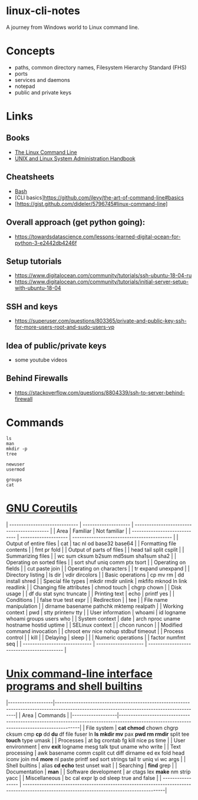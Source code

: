 # linux-cli-notes

A journey from Windows world to Linux command line.


Concepts
========

- paths, common directory names, Filesystem Hierarchy Standard (FHS)
- ports
- services and daemons
- notepad
- public and private keys


Links
=====


## Books

- [The Linux Command Line](http://linuxcommand.org/tlcl.php)
- [UNIX and Linux System Administration Handbook](https://www.admin.com/)


## Cheatsheets

- [Bash](https://gist.github.com/LeCoupa/122b12050f5fb267e75f)
- [CLI basics]https://github.com/jlevy/the-art-of-command-line#basics
- [https://gist.github.com/dideler/5796745#linux-command-line]


## Overall approach (get python going):

- https://towardsdatascience.com/lessons-learned-digital-ocean-for-python-3-e2442db4246f


## Setup tutorials

- https://www.digitalocean.com/community/tutorials/ssh-ubuntu-18-04-ru
- https://www.digitalocean.com/community/tutorials/initial-server-setup-with-ubuntu-18-04


## SSH and keys

- https://superuser.com/questions/803365/private-and-public-key-ssh-for-more-users-root-and-sudo-users-vp


## Idea of public/private keys

- some youtube videos

## Behind Firewalls

- https://stackoverflow.com/questions/8804339/ssh-to-server-behind-firewall



Commands
========

```
ls
man
mkdir -p
tree

newuser
usermod

groups
cat
```

[GNU Coreutils](https://ru.wikipedia.org/wiki/GNU_Coreutils)
============================================================

| ----------------------------- | -------------------- | ------------------------------------------ |
| Area                          | Familiar             | Not familiar                               |
| ----------------------------- | -------------------- | ------------------------------------------ |
| Output of entire files        | cat                  | tac nl od base32 base64                    |
| Formatting file contents      |                      | fmt pr fold                                |
| Output of parts of files      |                      | head tail split csplit                     |
| Summarizing files             |                      | wc sum cksum b2sum md5sum sha1sum sha2     |
| Operating on sorted files     |                      | sort shuf uniq comm ptx tsort              |
| Operating on fields           |                      | cut paste join                             |
| Operating on characters       |                      | tr expand unexpand                         |
| Directory listing             | ls dir               | vdir dircolors                             |
| Basic operations              | cp mv rm             | dd install  shred                          |
| Special file types            | mkdir rmdir unlink   | mkfifo mknod ln link readlink              |
| Changing file attributes      | chmod touch          | chgrp chown                                |
| Disk usage                    |                      | df du stat sync truncate                   |
| Printing text                 | echo                 | printf yes                                 |
| Conditions                    |                      | false true test expr                       |
| Redirection                   |                      | tee                                        |
| File name manipulation        |                      | dirname basename pathchk mktemp realpath   |
| Working context               | pwd                  | stty printenv tty                          |
| User information              | whoami               | id logname whoami groups users who         |
| System context                | date                 | arch nproc uname hostname hostid uptime    |
| SELinux context               |                      | chcon runcon                               |
| Modified command invocation   |                      | chroot env nice nohup stdbuf timeout       |
| Process control               |                      | kill                                       |
| Delaying                      | sleep                |                                            |
| Numeric operations            |                      | factor numfmt seq                          |
| ----------------------------- | -------------------- | ------------------------------------------ |

[Unix command-line interface programs and shell builtins](https://en.wikipedia.org/wiki/Util-linux)
===================================================================================================

|-------------------|-------------------------------------------------------------------------------------------------------------------------------------------|
| Area              | Commands                                                                                                                                  |
|-------------------|-------------------------------------------------------------------------------------------------------------------------------------------|
| File system       | **cat chmod** chown chgrp cksum cmp **cp** dd **du** df file fuser ln **ls mkdir mv** pax **pwd rm rmdir** split tee **touch** type umask |
| Processes         | at bg crontab fg kill nice ps time                                                                                                        |
| User environment  | env **exit** logname mesg talk tput uname who write                                                                                       |
| Text processing   | awk basename comm csplit cut diff dirname ed ex fold head iconv join m4 **more** nl paste printf sed sort strings tail tr uniq vi wc args |
| Shell builtins    | alias **cd echo** test unset wait                                                                                                         |
| Searching         | **find** grep                                                                                                                             |
| Documentation     | **man**                                                                                                                                   |
| Software development   | ar ctags lex **make** nm strip yacc                                                                                                  |
| Miscellaneous     | bc cal expr lp od sleep true and false                                                                                                    |
| ----------------- | ------------------------------------------------------------------------------------------------------------------------------------------|
